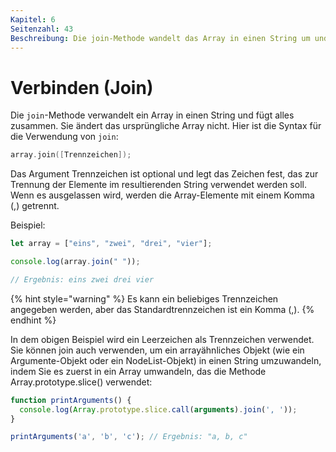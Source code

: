 ```yaml
---
Kapitel: 6
Seitenzahl: 43
Beschreibung: Die join-Methode wandelt das Array in einen String um und fügt alles zusammen, ohne das ursprüngliche Array zu verändern.
---
```

# Verbinden (Join)

Die `join`-Methode verwandelt ein Array in einen String und fügt alles zusammen. Sie ändert das ursprüngliche Array nicht. Hier ist die Syntax für die Verwendung von `join`:

```c
array.join([Trennzeichen]);
```

Das Argument Trennzeichen ist optional und legt das Zeichen fest, das zur Trennung der Elemente im resultierenden String verwendet werden soll. Wenn es ausgelassen wird, werden die Array-Elemente mit einem Komma (,) getrennt.

Beispiel:

```javascript
let array = ["eins", "zwei", "drei", "vier"];

console.log(array.join(" "));

// Ergebnis: eins zwei drei vier

```

{% hint style="warning" %}
Es kann ein beliebiges Trennzeichen angegeben werden, aber das Standardtrennzeichen ist ein Komma (,).
{% endhint %}

In dem obigen Beispiel wird ein Leerzeichen als Trennzeichen verwendet. Sie können join auch verwenden, um ein arrayähnliches Objekt (wie ein Argumente-Objekt oder ein NodeList-Objekt) in einen String umzuwandeln, indem Sie es zuerst in ein Array umwandeln, das die Methode Array.prototype.slice() verwendet:

```javascript
function printArguments() {
  console.log(Array.prototype.slice.call(arguments).join(', '));
}

printArguments('a', 'b', 'c'); // Ergebnis: "a, b, c"
```
